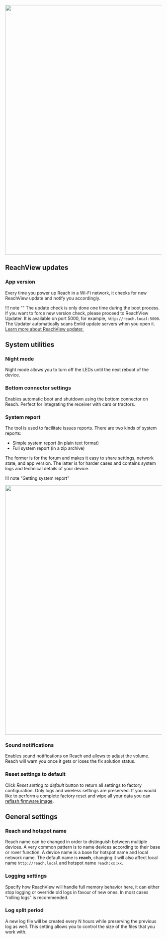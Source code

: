 <p style="text-align:center" ><img src="../img/reachview/settings/settings.png" style="width: 800px;" /></p>

## ReachView updates

### App version  
Every time you power up Reach in a Wi-Fi network, it checks for new ReachView update and notify you accordingly.

!!! note ""
    The update check is only done one time during the boot process. If you want to force new version check, please proceed to ReachView Updater. It is available on port 5000, for example, `http://reach.local:5000`. The Updater automatically scans Emlid update servers when you open it. [Learn more about ReachView updater.](../common/reachview/updater.md)

## System utilities

### Night mode 
Night mode allows you to turn off the LEDs until the next reboot of the device. 

### Bottom connector settings
Enables automatic boot and shutdown using the bottom connector on Reach. Perfect for integrating the receiver with cars or tractors.

### System report
The tool is used to facilitate issues reports. There are two kinds of system reports:

* Simple system report (in plain text format)
* Full system report (in a zip archive)

The former is for the forum and makes it easy to share settings, network state, and app version. The latter is for harder cases and contains system logs and technical details of your device.

!!! note "Getting system report"
	<p style="text-align:center"><img src="../img/reachview/settings/system-report.gif" style="width: 800px;" /></p>

### Sound notifications

Enables sound notifications on Reach and allows to adjust the volume. Reach will warn you once it gets or loses the fix solution status.

### Reset settings to default  
Click *Reset setting to default* button to return all settings to factory configuration. Only logs and wireless settings are preserved. If you would like to perform a complete factory reset and wipe all your data you can [reflash firmware image](../common/reachview/firmware-reflashing.md).

## General settings

### Reach and hotspot name

Reach name can be changed in order to distinguish between multiple devices. A very common pattern is to name devices according to their base or rover function. A device name is a base for hotspot name and local network name. The default name is **reach**, changing it will also affect local name `http://reach.local` and hotspot name `reach:xx:xx`.

### Logging settings
Specify how ReachView will handle full memory behavior here, it can either stop logging or override old logs in favour of new ones. In most cases “rolling logs” is recommended.

### Log split period
A new log file will be created every N hours while preserving the previous log as well. This setting allows you to control the size of the files that you work with.
